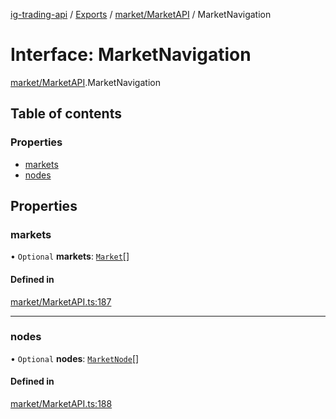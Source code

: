 [ig-trading-api](../README.md) / [Exports](../modules.md) / [market/MarketAPI](../modules/market_MarketAPI.md) / MarketNavigation

# Interface: MarketNavigation

[market/MarketAPI](../modules/market_MarketAPI.md).MarketNavigation

## Table of contents

### Properties

- [markets](market_MarketAPI.MarketNavigation.md#markets)
- [nodes](market_MarketAPI.MarketNavigation.md#nodes)

## Properties

### markets

• `Optional` **markets**: [`Market`](market_MarketAPI.Market.md)[]

#### Defined in

[market/MarketAPI.ts:187](https://github.com/bennycode/ig-trading-api/blob/f7fd8d0/src/market/MarketAPI.ts#L187)

---

### nodes

• `Optional` **nodes**: [`MarketNode`](market_MarketAPI.MarketNode.md)[]

#### Defined in

[market/MarketAPI.ts:188](https://github.com/bennycode/ig-trading-api/blob/f7fd8d0/src/market/MarketAPI.ts#L188)
